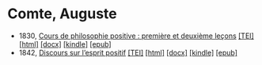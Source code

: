 # Comte, Auguste

* 1830,  <a href="https://hurlus.github.io/comte/comte1830_cours-philosophie-positive.html">Cours de philosophie positive : première et deuxième leçons</a> <a title="Source XML/TEI" class="file tei" href="https://hurlus.github.io/tei/comte1830_cours-philosophie-positive.xml">[TEI]</a>  <a title="HTML une page" class="file html" href="https://hurlus.github.io/comte/comte1830_cours-philosophie-positive.html">[html]</a>  <a title="Bureautique (LibreOffice, MS.Word)" class="file docx" href="https://hurlus.github.io/comte/comte1830_cours-philosophie-positive.docx">[docx]</a>  <a title="Amazon.kindle" class="file mobi" href="https://hurlus.github.io/comte/comte1830_cours-philosophie-positive.mobi">[kindle]</a>  <a title="EPUB, pour liseuses et téléphones" class="file epub" href="https://hurlus.github.io/comte/comte1830_cours-philosophie-positive.epub">[epub]</a> 
* 1842,  <a href="https://hurlus.github.io/comte/comte1842_discours-esprit-positif.html">Discours sur l’esprit positif</a> <a title="Source XML/TEI" class="file tei" href="https://hurlus.github.io/tei/comte1842_discours-esprit-positif.xml">[TEI]</a>  <a title="HTML une page" class="file html" href="https://hurlus.github.io/comte/comte1842_discours-esprit-positif.html">[html]</a>  <a title="Bureautique (LibreOffice, MS.Word)" class="file docx" href="https://hurlus.github.io/comte/comte1842_discours-esprit-positif.docx">[docx]</a>  <a title="Amazon.kindle" class="file mobi" href="https://hurlus.github.io/comte/comte1842_discours-esprit-positif.mobi">[kindle]</a>  <a title="EPUB, pour liseuses et téléphones" class="file epub" href="https://hurlus.github.io/comte/comte1842_discours-esprit-positif.epub">[epub]</a> 
